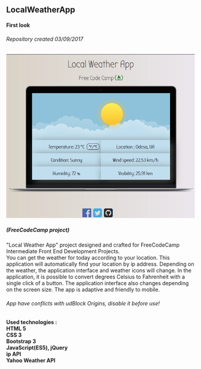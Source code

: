 ## LocalWeatherApp
#### First look
###### Repository created 03/09/2017

![alt-текст](https://github.com/serg-gavel/LocalWeatherApp/blob/master/LocalWeatherApp-S.Gavelyuk.jpg)
##### (FreeCodeCamp project)

"Local Weather App" project designed and crafted for FreeCodeCamp Intermediate Front End Development Projects.  
You can get the weather for today according to your location. This application will automatically find your location by ip address. Depending on the weather, the application interface and weather icons will change. In the application, it is possible to convert degrees   Celsius to Fahrenheit with a single click of a button. The application interface also changes depending on the screen size. The app is adaptive and friendly to mobile.  


###### App have conflicts with udBlock Origins, disable it before use!  


__Used technologies :__  
**HTML 5**  
**CSS 3**  
**Bootstrap 3**  
**JavaScript(ES5), jQuery**  
**ip API**  
**Yahoo Weather API**  
